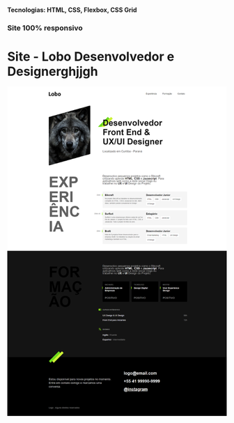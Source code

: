 <h4>Tecnologias: HTML, CSS, Flexbox, CSS Grid</h4>
<h3>Site 100% responsivo</h3>

# Site - Lobo Desenvolvedor e Designerghjjgh
<img src="https://github.com/dieegobs/Lobo---Desenvolvedor-e-Designer/blob/main/img/lobo.png?raw=true"/>
